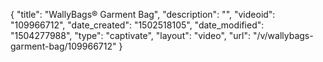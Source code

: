 {
    "title": "WallyBags&reg; Garment Bag",
    "description": "",
    "videoid": "109966712",
    "date_created": "1502518105",
    "date_modified": "1504277988",
    "type": "captivate",
    "layout": "video",
    "url": "\/v\/wallybags-garment-bag\/109966712"
}